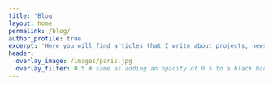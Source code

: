 ```yaml
---
title: 'Blog'
layout: home
permalink: /blog/
author_profile: true
excerpt: 'Here you will find articles that I write about projects, news or to keep track of what I have been doing.'
header:
  overlay_image: /images/paris.jpg
  overlay_filter: 0.5 # same as adding an opacity of 0.5 to a black background
---
```


